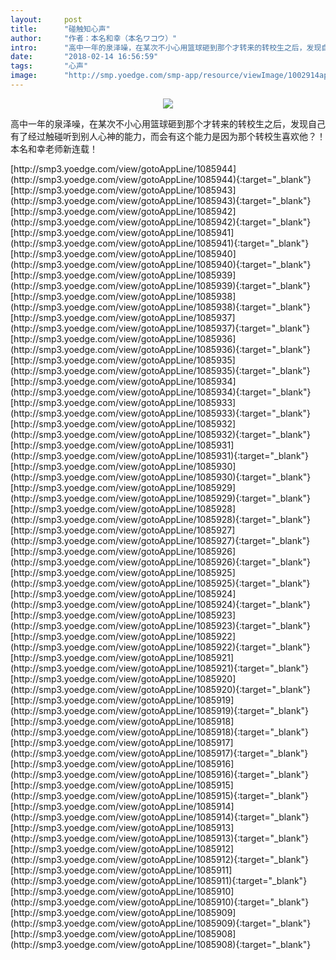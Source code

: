 ```yaml
---
layout:     post
title:      "碰触知心声"
author:     "作者：本名和幸（本名ワコウ）"
intro:      "高中一年的泉泽噪，在某次不小心用篮球砸到那个才转来的转校生之后，发现自己有了经过触碰听到别人心神的能力，而会有这个能力是因为那个转校生喜欢他？！ 本名和幸老师新连载！"
date:       "2018-02-14 16:56:59"
tags:       "心声"
image:      "http://smp.yoedge.com/smp-app/resource/viewImage/1002914appline.png"
---
```

<div style="text-align: center">
<p><img src="http://smp.yoedge.com/smp-app/resource/viewImage/1002914appline.png"/></p>
</div>
<p class="post-meta">
<span>高中一年的泉泽噪，在某次不小心用篮球砸到那个才转来的转校生之后，发现自己有了经过触碰听到别人心神的能力，而会有这个能力是因为那个转校生喜欢他？！ 本名和幸老师新连载！</span>
</p>
[http://smp3.yoedge.com/view/gotoAppLine/1085944](http://smp3.yoedge.com/view/gotoAppLine/1085944){:target="_blank"}
[http://smp3.yoedge.com/view/gotoAppLine/1085943](http://smp3.yoedge.com/view/gotoAppLine/1085943){:target="_blank"}
[http://smp3.yoedge.com/view/gotoAppLine/1085942](http://smp3.yoedge.com/view/gotoAppLine/1085942){:target="_blank"}
[http://smp3.yoedge.com/view/gotoAppLine/1085941](http://smp3.yoedge.com/view/gotoAppLine/1085941){:target="_blank"}
[http://smp3.yoedge.com/view/gotoAppLine/1085940](http://smp3.yoedge.com/view/gotoAppLine/1085940){:target="_blank"}
[http://smp3.yoedge.com/view/gotoAppLine/1085939](http://smp3.yoedge.com/view/gotoAppLine/1085939){:target="_blank"}
[http://smp3.yoedge.com/view/gotoAppLine/1085938](http://smp3.yoedge.com/view/gotoAppLine/1085938){:target="_blank"}
[http://smp3.yoedge.com/view/gotoAppLine/1085937](http://smp3.yoedge.com/view/gotoAppLine/1085937){:target="_blank"}
[http://smp3.yoedge.com/view/gotoAppLine/1085936](http://smp3.yoedge.com/view/gotoAppLine/1085936){:target="_blank"}
[http://smp3.yoedge.com/view/gotoAppLine/1085935](http://smp3.yoedge.com/view/gotoAppLine/1085935){:target="_blank"}
[http://smp3.yoedge.com/view/gotoAppLine/1085934](http://smp3.yoedge.com/view/gotoAppLine/1085934){:target="_blank"}
[http://smp3.yoedge.com/view/gotoAppLine/1085933](http://smp3.yoedge.com/view/gotoAppLine/1085933){:target="_blank"}
[http://smp3.yoedge.com/view/gotoAppLine/1085932](http://smp3.yoedge.com/view/gotoAppLine/1085932){:target="_blank"}
[http://smp3.yoedge.com/view/gotoAppLine/1085931](http://smp3.yoedge.com/view/gotoAppLine/1085931){:target="_blank"}
[http://smp3.yoedge.com/view/gotoAppLine/1085930](http://smp3.yoedge.com/view/gotoAppLine/1085930){:target="_blank"}
[http://smp3.yoedge.com/view/gotoAppLine/1085929](http://smp3.yoedge.com/view/gotoAppLine/1085929){:target="_blank"}
[http://smp3.yoedge.com/view/gotoAppLine/1085928](http://smp3.yoedge.com/view/gotoAppLine/1085928){:target="_blank"}
[http://smp3.yoedge.com/view/gotoAppLine/1085927](http://smp3.yoedge.com/view/gotoAppLine/1085927){:target="_blank"}
[http://smp3.yoedge.com/view/gotoAppLine/1085926](http://smp3.yoedge.com/view/gotoAppLine/1085926){:target="_blank"}
[http://smp3.yoedge.com/view/gotoAppLine/1085925](http://smp3.yoedge.com/view/gotoAppLine/1085925){:target="_blank"}
[http://smp3.yoedge.com/view/gotoAppLine/1085924](http://smp3.yoedge.com/view/gotoAppLine/1085924){:target="_blank"}
[http://smp3.yoedge.com/view/gotoAppLine/1085923](http://smp3.yoedge.com/view/gotoAppLine/1085923){:target="_blank"}
[http://smp3.yoedge.com/view/gotoAppLine/1085922](http://smp3.yoedge.com/view/gotoAppLine/1085922){:target="_blank"}
[http://smp3.yoedge.com/view/gotoAppLine/1085921](http://smp3.yoedge.com/view/gotoAppLine/1085921){:target="_blank"}
[http://smp3.yoedge.com/view/gotoAppLine/1085920](http://smp3.yoedge.com/view/gotoAppLine/1085920){:target="_blank"}
[http://smp3.yoedge.com/view/gotoAppLine/1085919](http://smp3.yoedge.com/view/gotoAppLine/1085919){:target="_blank"}
[http://smp3.yoedge.com/view/gotoAppLine/1085918](http://smp3.yoedge.com/view/gotoAppLine/1085918){:target="_blank"}
[http://smp3.yoedge.com/view/gotoAppLine/1085917](http://smp3.yoedge.com/view/gotoAppLine/1085917){:target="_blank"}
[http://smp3.yoedge.com/view/gotoAppLine/1085916](http://smp3.yoedge.com/view/gotoAppLine/1085916){:target="_blank"}
[http://smp3.yoedge.com/view/gotoAppLine/1085915](http://smp3.yoedge.com/view/gotoAppLine/1085915){:target="_blank"}
[http://smp3.yoedge.com/view/gotoAppLine/1085914](http://smp3.yoedge.com/view/gotoAppLine/1085914){:target="_blank"}
[http://smp3.yoedge.com/view/gotoAppLine/1085913](http://smp3.yoedge.com/view/gotoAppLine/1085913){:target="_blank"}
[http://smp3.yoedge.com/view/gotoAppLine/1085912](http://smp3.yoedge.com/view/gotoAppLine/1085912){:target="_blank"}
[http://smp3.yoedge.com/view/gotoAppLine/1085911](http://smp3.yoedge.com/view/gotoAppLine/1085911){:target="_blank"}
[http://smp3.yoedge.com/view/gotoAppLine/1085910](http://smp3.yoedge.com/view/gotoAppLine/1085910){:target="_blank"}
[http://smp3.yoedge.com/view/gotoAppLine/1085909](http://smp3.yoedge.com/view/gotoAppLine/1085909){:target="_blank"}
[http://smp3.yoedge.com/view/gotoAppLine/1085908](http://smp3.yoedge.com/view/gotoAppLine/1085908){:target="_blank"}


